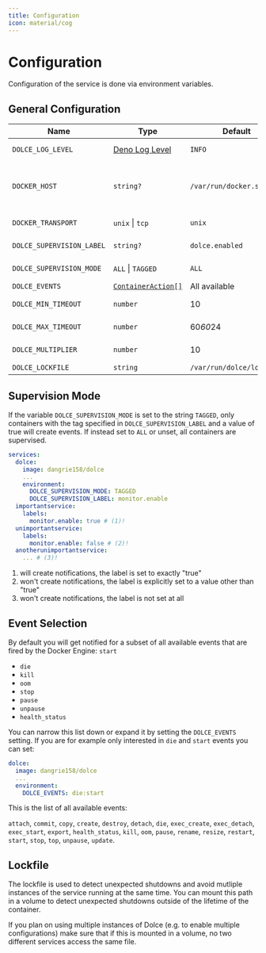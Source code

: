 ```yaml
---
title: Configuration
icon: material/cog
---
```


# Configuration

Configuration of the service is done via environment variables.

## General Configuration

| Name                      | Type                                                                                               | Default                   | Description                                                                          |
| ------------------------- | -------------------------------------------------------------------------------------------------- | ------------------------- | ------------------------------------------------------------------------------------ |
| `DOLCE_LOG_LEVEL`         | [Deno Log Level](https://deno.land/std@0.202.0/log/mod.ts?s=LogLevels)                             | `INFO`                    | Loglevel of the service                                                              |
| `DOCKER_HOST`             | `string?`                                                                                          | `/var/run/docker.sock`    | Path to the docker socket or an `ip:port`-pair when used with `DOCKER_TRANSPORT=tcp` |
| `DOCKER_TRANSPORT`        | `unix` \| `tcp`                                                                                    | `unix`                    | Transport used to talk to docker                                                     |
| `DOLCE_SUPERVISION_LABEL` | `string?`                                                                                          | `dolce.enabled`           | See [Supervision Mode](#supervision-mode)                                            |
| `DOLCE_SUPERVISION_MODE`  | `ALL` \| `TAGGED`                                                                                  | `ALL`                     | See [Supervision Mode](#supervision-mode)                                            |
| `DOLCE_EVENTS`            | [`ContainerAction[]`](https://docs.docker.com/engine/api/v1.27/#tag/System/operation/SystemEvents) | All available             | See [Event Selection](#event-selection)                                              |
| `DOLCE_MIN_TIMEOUT`       | `number`                                                                                           | 10                        | See [Notification Backoff](./advanced/notification-backoff.md)                       |
| `DOLCE_MAX_TIMEOUT`       | `number`                                                                                           | 60*60*24                  | See [Notification Backoff](./advanced/notification-backoff.md)                       |
| `DOLCE_MULTIPLIER`        | `number`                                                                                           | 10                        | See [Notification Backoff](./advanced/notification-backoff.md)                       |
| `DOLCE_LOCKFILE`          | `string`                                                                                           | `/var/run/dolce/lockfile` | See [Lockfile](#lockfile)                                                            |

## Supervision Mode

If the variable `DOLCE_SUPERVISION_MODE` is set to the string `TAGGED`, only containers with the tag specified in
`DOLCE_SUPERVISION_LABEL` and a value of true will create events. If instead set to `ALL` or unset, all containers are
supervised.

```yaml title="Example using DOLCE_SUPERVISION_MODE=TAGGED"
services:
  dolce:
    image: dangrie158/dolce
    ...
    environment:
      DOLCE_SUPERVISION_MODE: TAGGED
      DOLCE_SUPERVISION_LABEL: monitor.enable
  importantservice:
    labels:
      monitor.enable: true # (1)!
  unimportantservice:
    labels:
      monitor.enable: false # (2)!
  anotherunimportantservice:
    ... # (3)!
```

1. will create notifications, the label is set to exactly "true"
2. won't create notifications, the label is explicitly set to a value other than "true"
3. won't create notifications, the label is not set at all

## Event Selection

By default you will get notified for a subset of all available events that are fired by the Docker Engine: `start`

- `die`
- `kill`
- `oom`
- `stop`
- `pause`
- `unpause`
- `health_status`

You can narrow this list down or expand it by setting the `DOLCE_EVENTS` setting. If you are for example only interested
in `die` and `start` events you can set:

```yaml
dolce:
  image: dangrie158/dolce
  ...
  environment:
    DOLCE_EVENTS: die:start
```

This is the list of all available events:

`attach`, `commit`, `copy`, `create`, `destroy`, `detach`, `die`, `exec_create`, `exec_detach`, `exec_start`, `export`,
`health_status`, `kill`, `oom`, `pause`, `rename`, `resize`, `restart`, `start`, `stop`, `top`, `unpause`, `update`.

## Lockfile

The lockfile is used to detect unexpected shutdowns and avoid mutliple instances of the service running at the same
time. You can mount this path in a volume to detect unexpected shutdowns outside of the lifetime of the container.

If you plan on using multiple instances of Dolce (e.g. to enable multiple configurations) make sure that if this is
mounted in a volume, no two different services access the same file.

